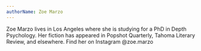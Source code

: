 ```yaml
---
authorName: Zoe Marzo 
---
```

Zoe Marzo lives in Los Angeles where she is studying for a PhD in Depth Psychology. Her fiction has appeared in Popshot Quarterly, Tahoma Literary Review, and elsewhere. Find her on Instagram @zoe.marzo